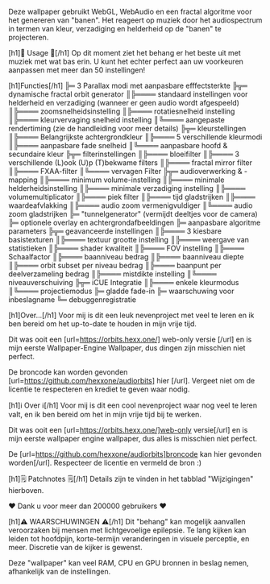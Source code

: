 Deze wallpaper gebruikt WebGL, WebAudio en een fractal algoritme voor het genereren van "banen". Het reageert op muziek door het audiospectrum in termen van kleur, verzadiging en helderheid op de "banen" te projecteren.

[h1]🧬 Usage 🧬[/h1]
Op dit moment ziet het behang er het beste uit met muziek met wat bas erin.
U kunt het echter perfect aan uw voorkeuren aanpassen met meer dan 50 instellingen!

[h1]Functies[/h1]
╠═ 3 Parallax modi met aanpasbare efffectsterkte
╠╦═ dynamische fractal orbit generator
║╠════ standaard instellingen voor helderheid en verzadiging (wanneer er geen audio wordt afgespeeld)
║╠════ zoomsnelheidsinstelling
║╠════ rotatiesnelheid instelling
║╠════ kleurvervaging snelheid instelling
║╚════ aangepaste rendertiming (zie de handleiding voor meer details)
╠╦═ kleurstellingen
║╠════ Belangrijkste achtergrondkleur
║╠════ 5 verschillende kleurmodi
║╠════ aanpasbare fade snelheid
║╚════ aanpasbare hoofd & secundaire kleur
╠╦═ filterinstellingen
║╠════ bloeifilter
║╠════ 3 verschillende (L)ook (U)p (T)bekwame filters
║╠════ fractal mirror filter
║╠════ FXAA-filter
║╚════ vervagen Filter
╠╦═ audioverwerking & -mapping
║╠════ minimum volume-instelling
║╠════ minimale helderheidsinstelling
║╠════ minimale verzadiging instelling
║╠════ volumemultiplicator
║╠════ piek filter
║╠════ tijd gladstrijken
║╠════ waardeafvlakking
║╠════ audio zoom vermenigvuldiger
║╚════ audio zoom gladstrijken
╠═ "tunnelgenerator" (vermijdt deeltjes voor de camera)
╠═ optionele overlay en achtergrondafbeeldingen
╠═ aanpasbare algoritme parameters
╠╦═ geavanceerde instellingen
║╠════ 3 kiesbare basistexturen
║╠════ textuur grootte instelling
║╠════ weergave van statistieken
║╠════ shader kwaliteit
║╠════ FOV instelling
║╠════ Schaalfactor
║╠════ baanniveau bedrag
║╠════ baanniveau diepte
║╠════ orbit subset per niveau bedrag
║╠════ baanpunt per deelverzameling bedrag
║╠════ mistdikte instelling
║╚════ niveauverschuiving
╠╦═ iCUE Integratie
║╠════ enkele kleurmodus
║╚════ projectiemodus
╠═ gladde fade-in
╠═ waarschuwing voor inbeslagname
╚═ debuggenregistratie

[h1]Over...[/h1]
Voor mij is dit een leuk nevenproject met veel te leren en ik ben bereid om het up-to-date te houden in mijn vrije tijd.

Dit was ooit een [url=https://orbits.hexx.one/] web-only versie [/url] en is mijn eerste Wallpaper-Engine Wallpaper, dus dingen zijn misschien niet perfect.

De broncode kan worden gevonden [url=https://github.com/hexxone/audiorbits] hier [/url]. Vergeet niet om de licentie te respecteren en krediet te geven waar nodig.

[h1]ℹ️ Over ℹ️[/h1]
Voor mij is dit een cool nevenproject waar nog veel te leren valt, en ik ben bereid om het in mijn vrije tijd bij te werken.

Dit was ooit een [url=https://orbits.hexx.one/]web-only versie[/url] en is mijn eerste wallpaper engine wallpaper, dus alles is misschien niet perfect.

De [url=https://github.com/hexxone/audiorbits]broncode kan hier gevonden worden[/url]. Respecteer de licentie en vermeld de bron :)

[h1]🗒 Patchnotes 🗒[/h1]
Details zijn te vinden in het tabblad "Wijzigingen" hierboven.

❤️ Dank u voor meer dan 200000 gebruikers ❤️

[h1]⚠️ WAARSCHUWINGEN ⚠️[/h1]
Dit "behang" kan mogelijk aanvallen veroorzaken bij mensen met lichtgevoelige epilepsie.
Te lang kijken kan leiden tot hoofdpijn, korte-termijn veranderingen in visuele perceptie, en meer.
Discretie van de kijker is gewenst.

Deze "wallpaper" kan veel RAM, CPU en GPU bronnen in beslag nemen, afhankelijk van de instellingen.
